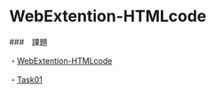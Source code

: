 # WebExtention-HTMLcode

###　課題

・[WebExtention-HTMLcode](README2.md)

・[Task01](Task01/index.html)
